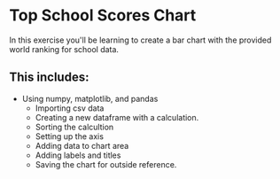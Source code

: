 # Top School Scores Chart

In this exercise you'll be learning to create a bar chart with the provided world ranking for school data.

## This includes:
  - Using numpy, matplotlib, and pandas
    - Importing csv data
    - Creating a new dataframe with a calculation.
    - Sorting the calcultion
    - Setting up the axis
    - Adding data to chart area
    - Adding labels and titles
    - Saving the chart for outside reference.
